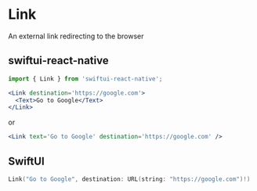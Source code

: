 # Link

An external link redirecting to the browser

## swiftui-react-native

```jsx
import { Link } from 'swiftui-react-native';
```

```jsx
<Link destination='https://google.com'>
  <Text>Go to Google</Text>
</Link>
```

or

```jsx
<Link text='Go to Google' destination='https://google.com' />
```

## SwiftUI

```swift
Link("Go to Google", destination: URL(string: "https://google.com")!)
```
